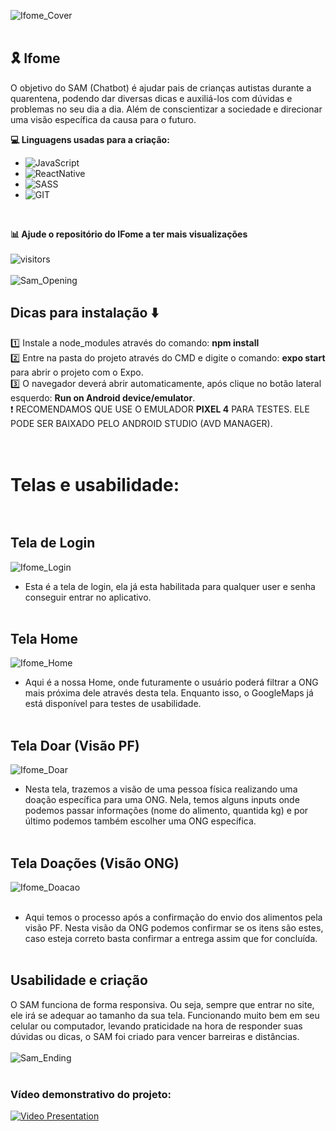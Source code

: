 ![Ifome_Cover](https://github.com/GustavoPetry/Ifome/blob/master/Ifome_Covers.png)
<br />
<br />
## 🎗️ Ifome
O objetivo do SAM (Chatbot) é ajudar pais de crianças autistas durante a quarentena, podendo dar diversas dicas e auxiliá-los com dúvidas e problemas no seu dia a dia. Além de conscientizar a sociedade e direcionar uma visão específica da causa para o futuro.

**💻 Linguagens usadas para a criação:**

- ![JavaScript](https://img.shields.io/badge/JavaScript-F7DF1E?style=for-the-badge&logo=javascript&logoColor=black)<br />
- ![ReactNative](https://img.shields.io/badge/React_Native-20232A?style=for-the-badge&logo=react&logoColor=61DAFB)<br />
- ![SASS](https://img.shields.io/badge/Sass-CC6699?style=for-the-badge&logo=sass&logoColor=white)<br />
- ![GIT](https://img.shields.io/badge/Git-E34F26?style=for-the-badge&logo=git&logoColor=white)<br />
<br />

**📊 Ajude o repositório do IFome a ter mais visualizações**<br /><br />
![visitors](https://visitor-badge.laobi.icu/badge?page_id=Ifome)<br /><br />
![Sam_Opening](https://github.com/GustavoPetry/Ifome/blob/master/Ifome_Desktop_Mobile.png)<br />
## Dicas para instalação ⬇️
1️⃣ Instale a node_modules através do comando: **npm install**<br />
2️⃣ Entre na pasta do projeto através do CMD e digite o comando: **expo start** para abrir o projeto com o Expo.<br />
3️⃣ O navegador deverá abrir automaticamente, após clique no botão lateral esquerdo: **Run on Android device/emulator**.<br />
 ❗ RECOMENDAMOS QUE USE O EMULADOR **PIXEL 4** PARA TESTES. ELE PODE SER BAIXADO PELO ANDROID STUDIO (AVD MANAGER).<br />
<br />
<br />
# Telas e usabilidade:<br /><br />
## Tela de Login <br />
![Ifome_Login](https://github.com/GustavoPetry/Ifome/blob/master/ifome_login_image.png)<br />
- Esta é a tela de login, ela já esta habilitada para qualquer user e senha conseguir entrar no aplicativo.<br /><br />
## Tela Home <br />
![Ifome_Home](https://github.com/GustavoPetry/Ifome/blob/master/ifome_home_image.png)<br />
- Aqui é a nossa Home, onde futuramente o usuário poderá filtrar a ONG mais próxima dele através desta tela. Enquanto isso, o GoogleMaps já está disponível para testes de usabilidade.<br /><br />
## Tela Doar (Visão PF) <br />
![Ifome_Doar](https://github.com/GustavoPetry/Ifome/blob/master/ifome_doar_image.png)<br />
- Nesta tela, trazemos a visão de uma pessoa física realizando uma doação específica para uma ONG. Nela, temos alguns inputs onde podemos passar informações (nome do alimento, quantida kg) e por último podemos também escolher uma ONG específica.<br /><br />
## Tela Doações (Visão ONG) <br />
![Ifome_Doacao](https://github.com/GustavoPetry/Ifome/blob/master/ifome_doacao_image.png)<br /><br />
- Aqui temos o processo após a confirmação do envio dos alimentos pela visão PF. Nesta visão da ONG podemos confirmar se os itens são estes, caso esteja correto basta confirmar a entrega assim que for concluída.<br /><br />
## Usabilidade e criação
O SAM funciona de forma responsiva. Ou seja, sempre que entrar no site, ele irá se adequar ao tamanho da sua tela. Funcionando muito bem em seu celular ou computador, levando praticidade na hora de responder suas dúvidas ou dicas, o SAM foi criado para vencer barreiras e distâncias.<br /><br />
![Sam_Ending](https://github.com/GustavoPetry/Sam-Chatbot/blob/master/Sam_Ending.png)
<br />
<br />
### Vídeo demonstrativo do projeto:
[![Video Presentation](http://img.youtube.com/vi/iLWidlVNfIE/0.jpg)](http://www.youtube.com/watch?v=iLWidlVNfIE "SamChatbot")
